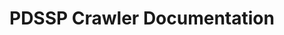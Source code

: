 # PDSSP Crawler Documentation

```{warning} PDSSP Crawler is under development. 
```


```{tableofcontents}
```